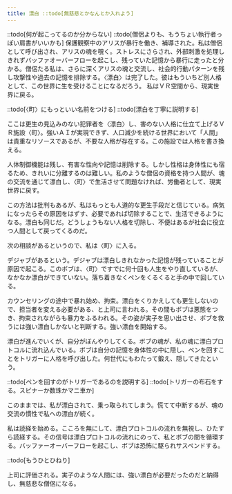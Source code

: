```yaml
---
title: 漂白 ::todo[無慈悲とかなんとか入れよう]
---
```


::todo[何が起こってるのか分からない]
::todo[僧侶よりも、もうちょい執行者っぽい肩書がいいかも]
保護観察中のアリスが暴行を働き、補導された。私は僧侶として呼び出され、アリスの魂を覗く。ストレスにさらされ、外部刺激を処理しきれずバッファオーバーフローを起こし、残っていた記憶から暴行に走ったと分かる。僧侶たる私は、さらに深くアリスの魂と交流し、社会的行動パターンを残し攻撃性や過去の記憶を排除する。〈漂白〉は完了した。彼はもういちど別人格として、この世界に生を受けることになるだろう。 私はＶＲ空間から、現実世界に戻る。

::todo[〈町〉にもっといい名前をつける]
::todo[漂白を丁寧に説明する]

ここは更生の見込みのない犯罪者を〈漂白〉し、害のない人格に仕立て上げるＶＲ施設〈町〉。強いＡＩが実現できず、人口減少を続ける世界において「人間」は貴重なリソースであるが、不要な人格が存在する。この施設では人格を書き換える。

人体制御機能は残し、有害な性向や記憶は削除する。しかし性格は身体性にも宿るため、きれいに分離するのは難しい。私のような僧侶の資格を持つ人間が、魂の交流を通じて漂白し、〈町〉で生活させて問題なければ、労働者として、現実世界に戻す。

この方法は批判もあるが、私はもっとも人道的な更生手段だと信じている。病気になったらその原因をはずす、必要であれば切除することで、生活できるようになる。漂白も同じだ。どうしょうもない人格を切除し、不便はあるが社会に役立つ人間として戻ってくるのだ。

次の相談があるというので、私は〈町〉に入る。

デジャブがあるという。デジャブは漂白しきれなかった記憶が残っていることが原因で起こる。このボブは、〈町〉ですでに何十回も人生をやり直しているが、なかなか漂白ができていない。落ち着きなくペンをくるくると手の中で回している。

カウンセリングの途中で暴れ始め、拘束。漂白をくりかえしても更生しないので、担当者を変える必要がある、と上司に言われる。その間もボブは悪態をつき、拘束されながらも暴力をふるわれる。その姿が実子を思い出させ、ボブを救うには強い漂白しかないと判断する。強い漂白を開始する。

漂白が進んでいくが、自分がぼんやりしてくる。ボブの魂が、私の魂に漂白プロトコルに流れ込んでいる。ボブは自分の記憶を身体性の中に隠し、ペンを回すことをトリガーに人格を呼び出した。何世代にもわたって鍛え、隠してきたという。

::todo[ペンを回すのがトリガーであるのを説明する]
::todo[トリガーの布石をする。スピナーか数珠かマニ車か]

このままでは、私が漂白されて、乗っ取られてしまう。慌てて中断するが、魂の交流の慣性で私への漂白が続く。

私は読経を始める。こころを無にして、漂白プロトコルの流れを無視し、ひたすら読経する。その信号は漂白プロトコルの流れにのって、私とボブの間を循環する。バッファーオーバーフローを起こし、ボブは恐怖に駆られサスペンドする。

::todo[もうひとひねり]

上司に評価される。実子のような人間には、強い漂白が必要だったのだと納得し、無慈悲な僧侶になる。
